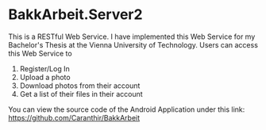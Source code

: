 BakkArbeit.Server2
==================

This is a RESTful Web Service. I have implemented this Web Service for my Bachelor's Thesis at the Vienna University of Technology. Users can access this Web Service to
1) Register/Log In
2) Upload a photo
3) Download photos from their account
4) Get a list of their files in their account

You can view the source code of the Android Application under this link: https://github.com/Caranthir/BakkArbeit

